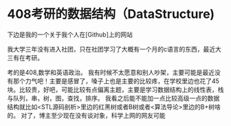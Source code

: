 # 408考研的数据结构（DataStructure)

下边是我的一个关于我个人在[Github]上的网站[](https://github.com/lovecjiayao)

我大学三年没有进入社团，只在社团学习了大概有一个月的c语言的东西，最近大三有在考研。

考的是408,数学和英语政治。
我有时候不太愿意和别人吵架，主要可能是最近没有那个力气吧！主要是感冒了，嗓子上也是主要的比较疼，在学校里边也花了45块。比较贵，好吧，可能比较有点偏离主题，主要是学习数据结构上的线性表，栈与队列，串，树，图，查找，排序。
我看之后能不能加一点比较高级一点的数据结构就比如<STL源码剖析>里边的红黑树或者B树或者<算法导论>里边的B+树啥的。
对了，博主至少现在没有谈对象，科学上网的网友可能




